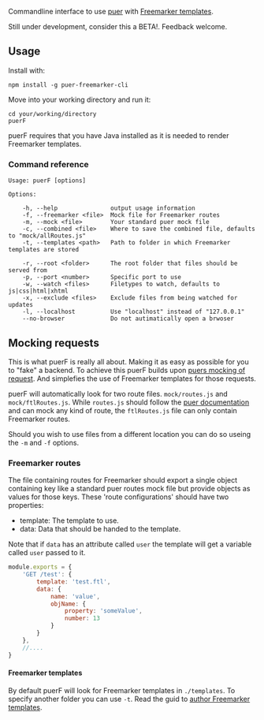 Commandline interface to use [puer](https://github.com/leeluolee/puer) with [Freemarker templates](http://freemarker.org/).

Still under development, consider this a BETA!.
Feedback welcome.

## Usage

Install with:
```
npm install -g puer-freemarker-cli
```

Move into your working directory and run it:
```
cd your/working/directory
puerF
```
puerF requires that you have Java installed as it is needed to render Freemarker templates.

### Command reference
```
Usage: puerF [options]

Options:

    -h, --help               output usage information
    -f, --freemarker <file>  Mock file for Freemarker routes
    -m, --mock <file>        Your standard puer mock file
    -c, --combined <file>    Where to save the combined file, defaults to "mock/allRoutes.js"
    -t, --templates <path>   Path to folder in which Freemarker templates are stored

    -r, --root <folder>      The root folder that files should be served from
    -p, --port <number>      Specific port to use
    -w, --watch <files>      Filetypes to watch, defaults to js|css|html|xhtml
    -x, --exclude <files>    Exclude files from being watched for updates
    -l, --localhost          Use "localhost" instead of "127.0.0.1"
    --no-browser             Do not autimatically open a brwoser
```

## Mocking requests

This is what puerF is really all about. Making it as easy as possible for you to "fake" a backend. To achieve this puerF builds upon [puers mocking of request](https://github.com/leeluolee/puer#mock-request). And simplefies the use of Freemarker templates for those requests.

puerF will automatically look for two route files. `mock/routes.js` and `mock/ftlRoutes.js`. While `routes.js` should follow the [puer documentation](https://github.com/leeluolee/puer#mock-request) and can mock any kind of route, the `ftlRoutes.js` file can only contain Freemarker routes.

Should you wish to use files from a different location you can do so useing the `-m` and `-f` options.

### Freemarker routes

The file containing routes for Freemarker should export a single object containing key like a standard puer routes mock file but provide objects as values for those keys. These 'route configurations' should have two properties:
- template:     The template to use.
- data:         Data that should be handed to the template.

Note that if `data` has an attribute called `user` the template will get a variable called `user` passed to it.

``` javascript
module.exports = {     
    'GET /test': {
        template: 'test.ftl',
        data: {
            name: 'value',
            objName: {
                property: 'someValue',
                number: 13
            }
        }
    },
    //....
}
```

#### Freemarker templates

By default puerF will look for Freemarker templates in `./templates`. To specify another folder you can use `-t`. Read the guid to [author Freemarker templates](http://freemarker.org/docs/dgui.html).
